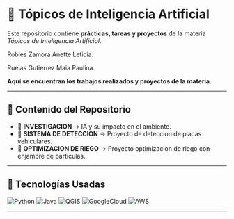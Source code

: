 # 🤖 Tópicos de Inteligencia Artificial

Este repositorio contiene **prácticas, tareas y proyectos** de la materia *Tópicos de Inteligencia Artificial*.

Robles Zamora Anette Leticia.

Ruelas Gutierrez Maia Paulina.


**Aquí se encuentran los trabajos realizados y proyectos de la materia.**

---

## 📂 Contenido del Repositorio
- 📘 **INVESTIGACION** → IA y su impacto en el ambiente.
- 🔢 **SISTEMA DE DETECCION** → Proyecto de deteccion de placas vehiculares.
- 🧠 **OPTIMIZACION DE RIEGO** → Proyecto optimizacion de riego con enjambre de particulas.

---

## 🚀 Tecnologías Usadas
![Python](https://img.shields.io/badge/Python-3.10-blue?logo=python)
![Java](https://img.shields.io/badge/Java-17-red?logo=java)
![QGIS](https://img.shields.io/badge/QGIS-Geospatial-green?logo=qgis)
![GoogleCloud](https://img.shields.io/badge/Google%20Cloud-Cloud-blue?logo=googlecloud)
![AWS](https://img.shields.io/badge/AWS-Cloud-orange?logo=amazonaws)


---

